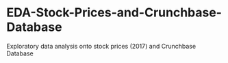 # EDA-Stock-Prices-and-Crunchbase-Database
Exploratory data analysis onto stock prices (2017) and Crunchbase Database

